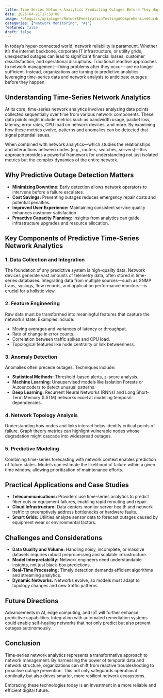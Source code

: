 ```yaml
---
title: Time-Series Network Analytics Predicting Outages Before They Happen
date: 2025-04-21T17:30:00
image: /blogpics/apipicgen/NetworkPenetrationTestingAComprehensiveGuide-0UCASXHL2G.jpg
categories: ["Network Monitoring", "AI"]
featured: false
draft: false
---
```

In today’s hyper-connected world, network reliability is paramount. Whether it’s the internet backbone, corporate IT infrastructure, or utility grids, unexpected outages can lead to significant financial losses, customer dissatisfaction, and operational disruptions. Traditional reactive approaches to network management—fixing problems after they occur—are no longer sufficient. Instead, organizations are turning to predictive analytics, leveraging time-series data and network analysis to anticipate outages before they happen.

## Understanding Time-Series Network Analytics

At its core, time-series network analytics involves analyzing data points collected sequentially over time from various network components. These data points might include metrics such as bandwidth usage, packet loss, latency, error rates, CPU load on network devices, and more. By examining how these metrics evolve, patterns and anomalies can be detected that signal potential issues.

When combined with network analytics—which studies the relationships and interactions between nodes (e.g., routers, switches, servers)—this approach provides a powerful framework for understanding not just isolated metrics but the complex dynamics of the entire network.

## Why Predictive Outage Detection Matters

- **Minimizing Downtime:** Early detection allows network operators to intervene before a failure escalates.
- **Cost Savings:** Preventing outages reduces emergency repair costs and potential penalties.
- **Improved User Experience:** Maintaining consistent service quality enhances customer satisfaction.
- **Proactive Capacity Planning:** Insights from analytics can guide infrastructure upgrades and resource allocation.

## Key Components of Predictive Time-Series Network Analytics

### 1. Data Collection and Integration

The foundation of any predictive system is high-quality data. Network devices generate vast amounts of telemetry data, often stored in time-series databases. Integrating data from multiple sources—such as SNMP traps, syslogs, flow records, and application performance monitors—is crucial for a holistic view.

### 2. Feature Engineering

Raw data must be transformed into meaningful features that capture the network’s state. Examples include:

- Moving averages and variances of latency or throughput.
- Rate of change in error counts.
- Correlation between traffic spikes and CPU load.
- Topological features like node centrality or link betweenness.

### 3. Anomaly Detection

Anomalies often precede outages. Techniques include:

- **Statistical Methods:** Threshold-based alerts, z-score analysis.
- **Machine Learning:** Unsupervised models like Isolation Forests or Autoencoders to detect unusual patterns.
- **Deep Learning:** Recurrent Neural Networks (RNNs) and Long Short-Term Memory (LSTM) networks excel at modeling temporal dependencies.

### 4. Network Topology Analysis

Understanding how nodes and links interact helps identify critical points of failure. Graph theory metrics can highlight vulnerable nodes whose degradation might cascade into widespread outages.

### 5. Predictive Modeling

Combining time-series forecasting with network context enables prediction of future states. Models can estimate the likelihood of failure within a given time window, allowing prioritization of maintenance efforts.

## Practical Applications and Case Studies

- **Telecommunications:** Providers use time-series analytics to predict fiber cuts or equipment failures, enabling rapid rerouting and repair.
- **Cloud Infrastructure:** Data centers monitor server health and network traffic to preemptively address bottlenecks or hardware faults.
- **Smart Grids:** Utilities analyze sensor data to forecast outages caused by equipment wear or environmental factors.

## Challenges and Considerations

- **Data Quality and Volume:** Handling noisy, incomplete, or massive datasets requires robust preprocessing and scalable infrastructure.
- **Model Interpretability:** Network engineers need understandable insights, not just black-box predictions.
- **Real-Time Processing:** Timely detection demands efficient algorithms and streaming analytics.
- **Dynamic Networks:** Networks evolve, so models must adapt to topology changes and new traffic patterns.

## Future Directions

Advancements in AI, edge computing, and IoT will further enhance predictive capabilities. Integration with automated remediation systems could enable self-healing networks that not only predict but also prevent outages autonomously.

## Conclusion

Time-series network analytics represents a transformative approach to network management. By harnessing the power of temporal data and network structure, organizations can shift from reactive troubleshooting to proactive outage prevention. This not only safeguards operational continuity but also drives smarter, more resilient network ecosystems.

Embracing these technologies today is an investment in a more reliable and efficient digital future.